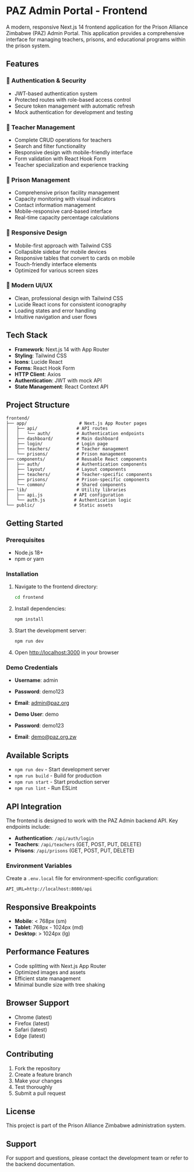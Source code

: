 # PAZ Admin Portal - Frontend

A modern, responsive Next.js 14 frontend application for the Prison Alliance Zimbabwe (PAZ) Admin Portal. This application provides a comprehensive interface for managing teachers, prisons, and educational programs within the prison system.

## Features

### 🔐 Authentication & Security
- JWT-based authentication system
- Protected routes with role-based access control
- Secure token management with automatic refresh
- Mock authentication for development and testing

### 👥 Teacher Management
- Complete CRUD operations for teachers
- Search and filter functionality
- Responsive design with mobile-friendly interface
- Form validation with React Hook Form
- Teacher specialization and experience tracking

### 🏢 Prison Management
- Comprehensive prison facility management
- Capacity monitoring with visual indicators
- Contact information management
- Mobile-responsive card-based interface
- Real-time capacity percentage calculations

### 📱 Responsive Design
- Mobile-first approach with Tailwind CSS
- Collapsible sidebar for mobile devices
- Responsive tables that convert to cards on mobile
- Touch-friendly interface elements
- Optimized for various screen sizes

### 🎨 Modern UI/UX
- Clean, professional design with Tailwind CSS
- Lucide React icons for consistent iconography
- Loading states and error handling
- Intuitive navigation and user flows

## Tech Stack

- **Framework**: Next.js 14 with App Router
- **Styling**: Tailwind CSS
- **Icons**: Lucide React
- **Forms**: React Hook Form
- **HTTP Client**: Axios
- **Authentication**: JWT with mock API
- **State Management**: React Context API

## Project Structure

```
frontend/
├── app/                    # Next.js App Router pages
│   ├── api/               # API routes
│   │   └── auth/          # Authentication endpoints
│   ├── dashboard/         # Main dashboard
│   ├── login/             # Login page
│   ├── teachers/          # Teacher management
│   └── prisons/           # Prison management
├── components/            # Reusable React components
│   ├── auth/              # Authentication components
│   ├── layout/            # Layout components
│   ├── teachers/          # Teacher-specific components
│   ├── prisons/           # Prison-specific components
│   └── common/            # Shared components
├── lib/                   # Utility libraries
│   ├── api.js            # API configuration
│   └── auth.js           # Authentication logic
└── public/               # Static assets
```

## Getting Started

### Prerequisites

- Node.js 18+ 
- npm or yarn

### Installation

1. Navigate to the frontend directory:
   ```bash
   cd frontend
   ```

2. Install dependencies:
   ```bash
   npm install
   ```

3. Start the development server:
   ```bash
   npm run dev
   ```

4. Open [http://localhost:3000](http://localhost:3000) in your browser

### Demo Credentials
- **Username**: admin
- **Password**: demo123
- **Email**: admin@paz.org

- **Demo User**: demo
- **Password**: demo123
- **Email**: demo@paz.org.zw


## Available Scripts

- `npm run dev` - Start development server
- `npm run build` - Build for production
- `npm run start` - Start production server
- `npm run lint` - Run ESLint

## API Integration

The frontend is designed to work with the PAZ Admin backend API. Key endpoints include:

- **Authentication**: `/api/auth/login`
- **Teachers**: `/api/teachers` (GET, POST, PUT, DELETE)
- **Prisons**: `/api/prisons` (GET, POST, PUT, DELETE)

### Environment Variables

Create a `.env.local` file for environment-specific configuration:

```env
API_URL=http://localhost:8080/api
```

## Responsive Breakpoints

- **Mobile**: < 768px (sm)
- **Tablet**: 768px - 1024px (md)
- **Desktop**: > 1024px (lg)

## Performance Features

- Code splitting with Next.js App Router
- Optimized images and assets
- Efficient state management
- Minimal bundle size with tree shaking

## Browser Support

- Chrome (latest)
- Firefox (latest)
- Safari (latest)
- Edge (latest)

## Contributing

1. Fork the repository
2. Create a feature branch
3. Make your changes
4. Test thoroughly
5. Submit a pull request

## License

This project is part of the Prison Alliance Zimbabwe administration system.

## Support

For support and questions, please contact the development team or refer to the backend documentation.